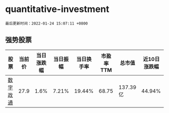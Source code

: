 # quantitative-investment

`最后更新时间：2022-01-24 15:07:11 +0800`

## 强势股票

|股票|当前价|当日涨跌幅|当日振幅|当日换手率|市盈率TTM|总市值|近10日涨跌幅|
|----|----|----|----|----|----|----|----|
|[数字政通](https://xueqiu.com/S/SZ300075)|27.9|1.6%|7.21%|19.44%|68.75|137.39亿|44.94%|
